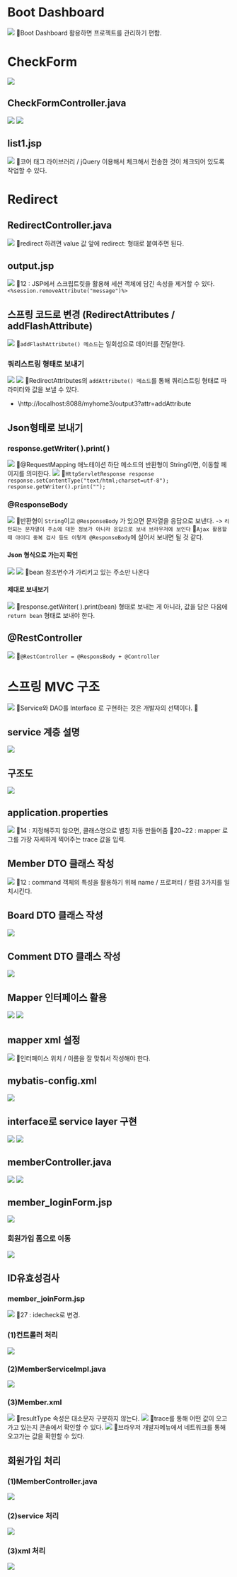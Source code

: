 # Boot Dashboard
![](../image/Pasted%20image%2020240418090707.png)
📌Boot Dashboard 활용하면 프로젝트를 관리하기 편함.

# CheckForm
![](../image/Pasted%20image%2020240418090844.png)

## CheckFormController.java
![](../image/Pasted%20image%2020240418093736.png)
![](../image/Pasted%20image%2020240418093919.png)


## list1.jsp
![](../image/Pasted%20image%2020240418101010.png)
📌코어 태그 라이브러리 / jQuery 이용해서 체크해서 전송한 것이 체크되어 있도록 작업할 수 있다.


# Redirect
## RedirectController.java
![](../image/Pasted%20image%2020240418102950.png)
📌redirect 하려면 value 값 앞에 redirect: 형태로 붙여주면 된다.
## output.jsp
![](../image/Pasted%20image%2020240418103156.png)
📌12 : JSP에서 스크립트릿을 활용해 세션 객체에 담긴 속성을 제거할 수 있다.
`<%session.removeAttribute("message")%>`

## 스프링 코드로 변경 (RedirectAttributes / addFlashAttribute)
![](../image/Pasted%20image%2020240418104904.png)
📌`addFlashAttribute() 메소드`는 일회성으로 데이터를 전달한다.

### 쿼리스트링 형태로 보내기
![](../image/Pasted%20image%2020240418110249.png)
![](../image/Pasted%20image%2020240418110613.png)
📌RedirectAttributes의 `addAttribute() 메소드`를 통해 쿼리스트링 형태로 파라미터와 값을 보낼 수 있다.
- \http://localhost:8088/myhome3/output3?attr=addAttribute



## Json형태로 보내기
### response.getWriter( ).print( )
![](../image/Pasted%20image%2020240418111542.png)
📌@RequestMapping 애노테이션 하단 메소드의 반환형이 String이면, 이동할 페이지를 의미한다.
![](../image/Pasted%20image%2020240418112049.png)
📌`HttpServletResponse response`
`response.setContentType("text/html;charset=utf-8");`
`response.getWriter().print("");`

###  @ResponseBody
![](../image/Pasted%20image%2020240418112728.png)
📌반환형이 `String`이고 `@ResponseBody` 가 있으면 문자열을 응답으로 보낸다. -> `리턴되는 문자열이 주소에 대한 정보가 아니라 응답으로 보내 브라우저에 보인다`
📌`Ajax 활용할 때 아이디 중복 검사 등도 이렇게 @ResponseBody`에 실어서 보내면 될 것 같다.

#### Json 형식으로 가는지 확인
![](../image/Pasted%20image%2020240418112854.png)
![](../image/Pasted%20image%2020240418113417.png)
📌bean 참조변수가 가리키고 있는 주소만 나온다

#### 제대로 보내보기
![](../image/Pasted%20image%2020240418113454.png)
📌response.getWriter( ).print(bean) 형태로 보내는 게 아니라, 값을 담은 다음에 `return bean` 형태로 보내야 한다.

## @RestController
![](../image/Pasted%20image%2020240418113921.png)
📌`@RestController = @ResponsBody + @Controller`



# 스프링 MVC 구조
![](../image/Image20240418114750%201.jpg)
📌Service와 DAO를 Interface 로 구현하는 것은 개발자의 선택이다.
📌



## service 계층 설명
![](../image/Pasted%20image%2020240418120156.png)



## 구조도
![](../image/Image20240418120442.png)



## application.properties
![](../image/Pasted%20image%2020240418122051.png)
📌14 : 지정해주지 않으면, 클래스명으로 별칭 자동 만들어줌
📌20~22 : mapper 로그를 가장 자세하게 찍어주는 trace 값을 입력.



## Member DTO 클래스 작성
![](../image/Pasted%20image%2020240418140959.png)
📌12 : command 객체의 특성을 활용하기 위해 name / 프로퍼티 / 컬럼 3가지를 일치시킨다.



## Board DTO 클래스 작성
![](../image/Pasted%20image%2020240418142245.png)



## Comment DTO 클래스 작성
![](../image/Pasted%20image%2020240418143745.png)



## Mapper 인터페이스 활용
![](../image/Pasted%20image%2020240418144033.png)
![](../image/Pasted%20image%2020240418144212.png)



## mapper xml 설정
![](../image/Pasted%20image%2020240418144705.png)
📌인터페이스 위치 / 이름을 잘 맞춰서 작성해야 한다.



## mybatis-config.xml
![](../image/Pasted%20image%2020240418150134.png)



## interface로 service layer 구현
![](../image/Pasted%20image%2020240418152141.png)
![](../image/Pasted%20image%2020240418152918.png)



## memberController.java
![](../image/Pasted%20image%2020240418170150.png)
![](../image/Pasted%20image%2020240418170043.png)



## member_loginForm.jsp
![](../image/Pasted%20image%2020240418170247.png)
### 회원가입 폼으로 이동
![](../image/Pasted%20image%2020240418170350.png)



## ID유효성검사
### member_joinForm.jsp
![](../image/Pasted%20image%2020240418171840.png)
📌27 : idecheck로 변경.

### (1)컨트롤러 처리
![](../image/Pasted%20image%2020240418171929.png)

###  (2)MemberServiceImpl.java
![](../image/Pasted%20image%2020240418172459.png)

### (3)Member.xml
![](../image/Pasted%20image%2020240418172930.png)
📌resultType 속성은 대소문자 구분하지 않는다.
![](../image/Pasted%20image%2020240419090402.png)
📌trace를 통해 어떤 값이 오고가고 있는지 콘솔에서 확인할 수 있다.
![](../image/Pasted%20image%2020240419091049.png)
📌브라우저 개발자메뉴에서 네트워크를 통해 오고가는 값을 확힌할 수 있다.



## 회원가입 처리
###  (1)MemberController.java
![](../image/Pasted%20image%2020240419091656.png)

### (2)service 처리
![](../image/Pasted%20image%2020240419092732.png)

### (3)xml 처리
![](../image/Pasted%20image%2020240419093814.png)
